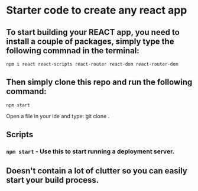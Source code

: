 # Starter code to create any react app

## To start building your REACT app, you need to install a couple of packages, simply type the following commnad in the terminal: 

`npm i react react-scripts react-router react-dom react-router-dom`


## Then simply clone this repo and run the following command:

`npm start`

Open a file in your ide and type: git clone <linkofrepo> .

## Scripts

### `npm start` - Use this to start running a deployment server.

## Doesn't contain a lot of clutter so you can easily start your build process.
